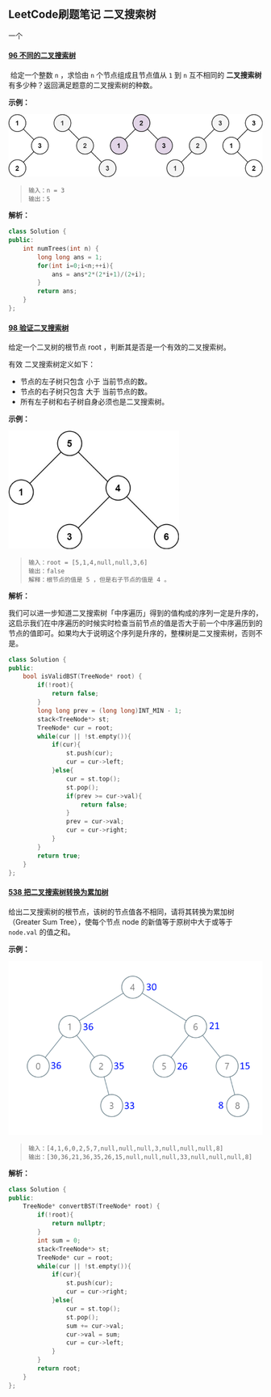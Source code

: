 ## LeetCode刷题笔记 二叉搜索树

一个

#### [96 不同的二叉搜索树](https://leetcode-cn.com/problems/unique-binary-search-trees/)

​	给定一个整数 `n` ，求恰由 `n` 个节点组成且节点值从 `1` 到 `n` 互不相同的 **二叉搜索树** 有多少种？返回满足题意的二叉搜索树的种数。

**示例：**

<img src="img\96.jpg" alt="96" style="zoom:80%;" />

> ```
> 输入：n = 3
> 输出：5
> ```

**解析：**

```cpp
class Solution {
public:
    int numTrees(int n) {
        long long ans = 1;
        for(int i=0;i<n;++i){
            ans = ans*2*(2*i+1)/(2+i);
        }
        return ans;
    }
};
```

#### [98 验证二叉搜索树](https://leetcode-cn.com/problems/validate-binary-search-tree/)

给定一个二叉树的根节点 root ，判断其是否是一个有效的二叉搜索树。

有效 二叉搜索树定义如下：

- 节点的左子树只包含 小于 当前节点的数。
- 节点的右子树只包含 大于 当前节点的数。
- 所有左子树和右子树自身必须也是二叉搜索树。

**示例：**

<img src="img\98.jpg" alt="98" style="zoom:80%;" />

> ```
> 输入：root = [5,1,4,null,null,3,6]
> 输出：false
> 解释：根节点的值是 5 ，但是右子节点的值是 4 。
> ```

**解析：**

​	我们可以进一步知道二叉搜索树「中序遍历」得到的值构成的序列一定是升序的，这启示我们在中序遍历的时候实时检查当前节点的值是否大于前一个中序遍历到的节点的值即可。如果均大于说明这个序列是升序的，整棵树是二叉搜索树，否则不是。

```cpp
class Solution {
public:
    bool isValidBST(TreeNode* root) {
        if(!root){
            return false;
        }
        long long prev = (long long)INT_MIN - 1;
        stack<TreeNode*> st;
        TreeNode* cur = root;
        while(cur || !st.empty()){
            if(cur){
                st.push(cur);
                cur = cur->left;
            }else{
                cur = st.top();
                st.pop();
                if(prev >= cur->val){
                    return false;
                }
                prev = cur->val;
                cur = cur->right;
            }
        }
        return true;
    }
};
```

#### [538 把二叉搜索树转换为累加树](https://leetcode-cn.com/problems/convert-bst-to-greater-tree/)

​	给出二叉搜索树的根节点，该树的节点值各不相同，请将其转换为累加树（Greater Sum Tree），使每个节点 node 的新值等于原树中大于或等于 `node.val` 的值之和。

**示例：**

<img src="img\538.png" alt="538" style="zoom:80%;" />

> ```
> 输入：[4,1,6,0,2,5,7,null,null,null,3,null,null,null,8]
> 输出：[30,36,21,36,35,26,15,null,null,null,33,null,null,null,8]
> ```

**解析：**

```cpp
class Solution {
public:
    TreeNode* convertBST(TreeNode* root) {
        if(!root){
            return nullptr;
        }
        int sum = 0;
        stack<TreeNode*> st;
        TreeNode* cur = root;
        while(cur || !st.empty()){
            if(cur){
                st.push(cur);
                cur = cur->right;
            }else{
                cur = st.top();
                st.pop();
                sum += cur->val;
                cur->val = sum;
                cur = cur->left;
            }
        }
        return root;
    }
};
```



